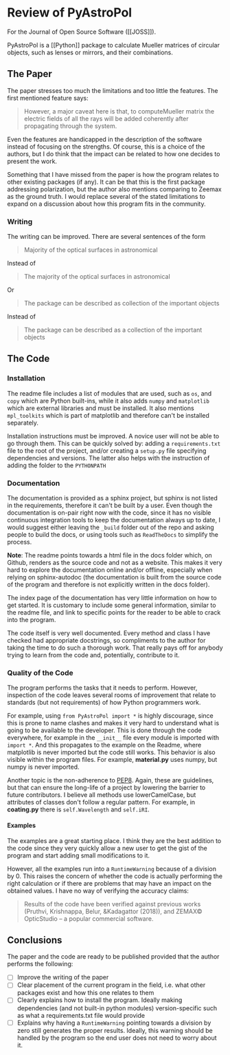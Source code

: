 # Review of PyAstroPol
For the Journal of Open Source Software ([[JOSS]]). 

PyAstroPol is a [[Python]] package to calculate Mueller matrices of circular objects, such as lenses or mirrors, and their combinations. 

## The Paper
The paper stresses too much the limitations and too little the features. The first mentioned feature says:

> However, a major caveat here is that, to computeMueller matrix the electric fields of all the rays will be added coherently after propagating through the system.

Even the features are handicapped in the description of the software instead of focusing on the strengths. Of course, this is a choice of the authors, but I do think that the impact can be related to how one decides to present the work. 

Something that I have missed from the paper is how the program relates to other existing packages (if any). It can be that this is the first package addressing polarization, but the author also mentions comparing to Zeemax as the ground truth. I would replace several of the stated limitations to expand on a discussion about how this program fits in the community. 

### Writing
The writing can be improved. There are several sentences of the form

>  Majority of the optical surfaces in astronomical 

Instead of 

> The majority of the optical surfaces in astronomical 

Or

> The package can be described as collection of the important objects 

Instead of 

> The package can be described as a collection of the important objects 


## The Code
### Installation
The readme file includes a list of modules that are used, such as ``os``, and ``copy`` which are Python built-ins, while it also adds ``numpy`` and ``matplotlib`` which are external libraries and must be installed. It also mentions ``mpl_toolkits`` which is part of matplotlib and therefore can't be installed separately. 

Installation instructions must be improved. A novice user will not be able to go through them. This can be quickly solved by: adding a ``requirements.txt`` file to the root of the project, and/or creating a ``setup.py`` file specifying dependencies and versions. The latter also helps with the instruction of adding the folder to the ``PYTHONPATH``

### Documentation
The documentation is provided as a sphinx project, but sphinx is not listed in the requirements, therefore it can't be built by a user. Even though the documentation is on-pair right now with the code, since it has no visible continuous integration tools to keep the documentation always up to date, I would suggest either leaving the ``_build`` folder out of the repo and asking people to build the docs, or using tools such as ``ReadTheDocs`` to simplify the process. 

**Note**: The readme points towards a html file in the docs folder which, on Github, renders as the source code and not as a website. This makes it very hard to explore the documentation online and/or offline, especially when relying on sphinx-autodoc (the documentation is built from the source code of the program and therefore is not explicitly written in the docs folder). 

The index page of the documentation has very little information on how to get started. It is customary to include some general information, similar to the readme file, and link to specific points for the reader to be able to crack into the program. 

The code itself is very well documented. Every method and class I have checked had appropriate docstrings, so compliments to the author for taking the time to do such a thorough work. That really pays off for anybody trying to learn from the code and, potentially, contribute to it. 

### Quality of the Code
The program performs the tasks that it needs to perform. However, inspection of the code leaves several rooms of improvement that relate to standards (but not requirements) of how Python programmers work. 

For example, using ``from PyAstroPol import *`` is highly discourage, since this is prone to name clashes and makes it very hard to understand what is going to be available to the developer. This is done through the code everywhere, for example in the ``__init__`` file every module is imported with ``import *``. And this propagates to the example on the Readme, where matplotlib is never imported but the code still works. This behavior is also visible within the program files. For example, **material.py** uses numpy, but numpy is never imported. 

Another topic is the non-adherence to [PEP8](https://www.python.org/dev/peps/pep-0008/). Again, these are guidelines, but that can ensure the long-life of a project by lowering the barrier to future contributors. I believe all methods use lowerCamelCase, but attributes of classes don't follow a regular pattern. For example, in **coating.py** there is ``self.Wavelength`` and ``self.iRI``.  

#### Examples
The examples are a great starting place. I think they are the best addition to the code since they very quickly allow a new user to get the gist of the program and start adding small modifications to it. 

However, all the examples run into a ``RuntimeWarning`` because of a division by 0. This raises the concern of whether the code is actually performing the right calculation or if there are problems that may have an impact on the obtained values. I have no way of verifying the accuracy claims:

> Results of the code have been verified against previous works (Pruthvi, Krishnappa, Belur, &Kadagattor (2018)), and ZEMAX© OpticStudio – a popular commercial software.


## Conclusions
The paper and the code are ready to be published provided that the author performs the following:

- [ ] Improve the writing of the paper
- [ ] Clear placement of the current program in the field, i.e. what other packages exist and how this one relates to them
- [ ] Clearly explains how to install the program. Ideally making dependencies (and not built-in python modules) version-specific such as what a requirements.txt file would provide
- [ ] Explains why having a ``RuntimeWarning`` pointing towards a division by zero still generates the proper results. Ideally, this warning should be handled by the program so the end user does not need to worry about it. 
